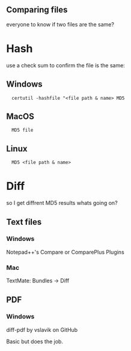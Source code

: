 Comparing files
---

everyone to know if two files are the same?

# Hash
use a check sum to confirm the file is the same:

## Windows
      certutil -hashfile "<file path & name> MD5

## MacOS
      MD5 file

## Linux
      MD5 <file path & name>

# Diff
so I get diffrent MD5 results whats going on?

## Text files

### Windows
Notepad++'s Compare or ComparePlus Plugins

### Mac
TextMate: Bundles -> Diff 

## PDF

### Windows

diff-pdf by vslavik on GitHub

Basic but does the job.
  